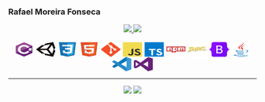 ### Rafael Moreira Fonseca

<div align="center">
  <a href="https://github.com/RafaelMFonseca">
  <img height="180em" src="https://github-readme-stats.vercel.app/api?username=RafaelMFonseca&show_icons=true&theme=dracula&include_all_commits=true&count_private=true"/>
  <img height="180em" src="https://github-readme-stats.vercel.app/api/top-langs/?username=RafaelMFonseca&layout=compact&langs_count=7&theme=dracula"/>
  </a>
</div>
<div align="center" style="display: inline_block"><br>
  <img align="center" height="30" width="40" src="https://raw.githubusercontent.com/devicons/devicon/master/icons/csharp/csharp-original.svg" />
  <img align="center" height="30" width="40" src="https://raw.githubusercontent.com/devicons/devicon/master/icons/unity/unity-original.svg" />
  <img align="center" height="30" width="40" src="https://raw.githubusercontent.com/devicons/devicon/master/icons/css3/css3-original.svg" />
  <img align="center" height="30" width="40" src="https://raw.githubusercontent.com/devicons/devicon/master/icons/html5/html5-original.svg" />
  <img align="center" height="30" width="40" src="https://raw.githubusercontent.com/devicons/devicon/master/icons/git/git-original.svg" />
  <img align="center" height="30" width="40" src="https://raw.githubusercontent.com/devicons/devicon/master/icons/javascript/javascript-original.svg" />
  <img align="center" height="30" width="40" src="https://raw.githubusercontent.com/devicons/devicon/master/icons/typescript/typescript-original.svg" />
  <img align="center" height="30" width="40" src="https://raw.githubusercontent.com/devicons/devicon/master/icons/npm/npm-original-wordmark.svg" />
  <img align="center" height="30" width="40" src="https://raw.githubusercontent.com/devicons/devicon/master/icons/babel/babel-original.svg" />
  <img align="center" height="30" width="40" src="https://raw.githubusercontent.com/devicons/devicon/master/icons/bootstrap/bootstrap-original.svg" />
  <img align="center" height="30" width="40" src="https://raw.githubusercontent.com/devicons/devicon/master/icons/java/java-original.svg" />
  <img align="center" height="30" width="40" src="https://raw.githubusercontent.com/devicons/devicon/master/icons/vscode/vscode-original.svg" />
  <img align="center" height="30" width="40" src="https://raw.githubusercontent.com/devicons/devicon/master/icons/visualstudio/visualstudio-plain.svg" />
</div>

---

<div align="center">
  <a href="mailto:ramofojabuka@gmail.com"><img src="https://img.shields.io/badge/-Gmail-%23333?style=for-the-badge&logo=gmail&logoColor=white"></a>
  <a href="https://www.linkedin.com/in/rafael-moreira-fonseca/"><img src="https://img.shields.io/badge/-Linkedin-%23333?style=for-the-badge&logo=gmail&logoColor=white"></a>
</div>
